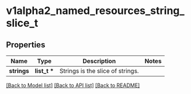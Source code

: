 # v1alpha2_named_resources_string_slice_t

## Properties
Name | Type | Description | Notes
------------ | ------------- | ------------- | -------------
**strings** | **list_t \*** | Strings is the slice of strings. | 

[[Back to Model list]](../README.md#documentation-for-models) [[Back to API list]](../README.md#documentation-for-api-endpoints) [[Back to README]](../README.md)


